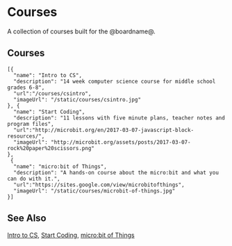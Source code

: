 # Courses

A collection of courses built for the @boardname@.

## Courses


```codecard
[{
  "name": "Intro to CS",
  "description": "14 week computer science course for middle school grades 6-8",
  "url":"/courses/csintro",
  "imageUrl": "/static/courses/csintro.jpg"
}, {
  "name": "Start Coding",
  "description": "11 lessons with five minute plans, teacher notes and program files",
  "url":"http://microbit.org/en/2017-03-07-javascript-block-resources/",
  "imageUrl": "http://microbit.org/assets/posts/2017-03-07-rock%20paper%20scissors.png"
},
 {
  "name": "micro:bit of Things",
  "description": "A hands-on course about the micro:bit and what you can do with it.",
  "url":"https://sites.google.com/view/microbitofthings",
  "imageUrl": "/static/courses/microbit-of-things.jpg"
}]
```

## See Also

[Intro to CS](/courses/csintro),
[Start Coding](http://microbit.org/en/2017-03-07-javascript-block-resources/),
[micro:bit of Things](https://sites.google.com/view/microbitofthings)